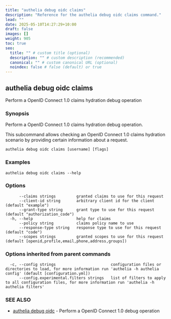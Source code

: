 ```yaml
---
title: "authelia debug oidc claims"
description: "Reference for the authelia debug oidc claims command."
lead: ""
date: 2025-05-10T14:27:29+10:00
draft: false
images: []
weight: 905
toc: true
seo:
  title: "" # custom title (optional)
  description: "" # custom description (recommended)
  canonical: "" # custom canonical URL (optional)
  noindex: false # false (default) or true
---
```


## authelia debug oidc claims

Perform a OpenID Connect 1.0 claims hydration debug operation

### Synopsis

Perform a OpenID Connect 1.0 claims hydration debug operation.

This subcommand allows checking an OpenID Connect 1.0 claims hydration scenario by providing certain information about a request.

```
authelia debug oidc claims [username] [flags]
```

### Examples

```
authelia debug oidc claims --help
```

### Options

```
      --claims strings         granted claims to use for this request
      --client-id string       arbitrary client id for the client (default "example")
      --grant-type string      grant type to use for this request (default "authorization_code")
  -h, --help                   help for claims
      --policy string          claims policy name to use
      --response-type string   response type to use for this request (default "code")
      --scopes strings         granted scopes to use for this request (default [openid,profile,email,phone,address,groups])
```

### Options inherited from parent commands

```
  -c, --config strings                        configuration files or directories to load, for more information run 'authelia -h authelia config' (default [configuration.yml])
      --config.experimental.filters strings   list of filters to apply to all configuration files, for more information run 'authelia -h authelia filters'
```

### SEE ALSO

* [authelia debug oidc](authelia_debug_oidc.md)	 - Perform a OpenID Connect 1.0 debug operation

